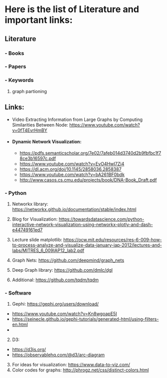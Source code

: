 # Here is the list of Literature and important links:

## Literature

### - Books

### - Papers

### - Keywords
1. graph partioning

## Links:
 * Video Extracting Information from Large Graphs by Computing Similarities Between Node: https://www.youtube.com/watch?v=0fT4EvrHmBY

* #### Dynamic Network Visualization:
  * https://pdfs.semanticscholar.org/7e02/7afeb014d3740d2b9fbfbc1f78ce3b16597c.pdf
  * https://www.youtube.com/watch?v=EvO4HwI7Zi4
  * https://dl.acm.org/doi/10.1145/2858036.2858387
  * https://www.youtube.com/watch?v=bA261BF0bdk
  * http://www.casos.cs.cmu.edu/projects/book/DNA-Book_Draft.pdf


### - Python

1. Networkx library: https://networkx.github.io/documentation/stable/index.html
2. Blog for Visualization: https://towardsdatascience.com/python-interactive-network-visualization-using-networkx-plotly-and-dash-e44749161ed7
3. Lecture slide matplotlib: https://ocw.mit.edu/resources/res-6-009-how-to-process-analyze-and-visualize-data-january-iap-2012/lectures-and-labs/MITRES_6_009IAP12_lab2.pdf
4. Graph Nets: https://github.com/deepmind/graph_nets
5. Deep Graph library: https://github.com/dmlc/dgl

6. Additional: https://github.com/tqdm/tqdm


### - Software

1. Gephi: https://gephi.org/users/download/
  * https://www.youtube.com/watch?v=Kn8wgoapE5I
  * https://seinecle.github.io/gephi-tutorials/generated-html/using-filters-en.html
  *

2. D3:
  * https://d3js.org/
  * https://observablehq.com/@d3/arc-diagram

3. For ideas for visualization: https://www.data-to-viz.com/
4. Color codes for graphs: http://phrogz.net/css/distinct-colors.html
